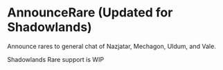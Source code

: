 # AnnounceRare (Updated for Shadowlands)
Announce rares to general chat of Nazjatar, Mechagon, Uldum, and Vale.

Shadowlands Rare support is WIP
